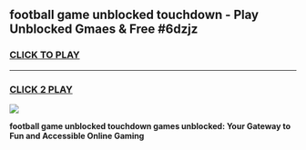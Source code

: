 
## football game unblocked touchdown - Play Unblocked Gmaes & Free #6dzjz
<h3>
<a href="https://news.freeplayer.one?title=football_game_unblocked_touchdown&ref=24F">CLICK TO PLAY</a></h3>
<hr>

<h3>
<a href="https://news.freeplayer.one?title=football_game_unblocked_touchdown&ref=24F">CLICK 2 PLAY</a>
  
</h3>

<a href="https://news.freeplayer.one?title=football_game_unblocked_touchdown&ref=24F/"><img src="https://clearcache.store/games.png"></a>


**football game unblocked touchdown games unblocked: Your Gateway to Fun and Accessible Online Gaming**
